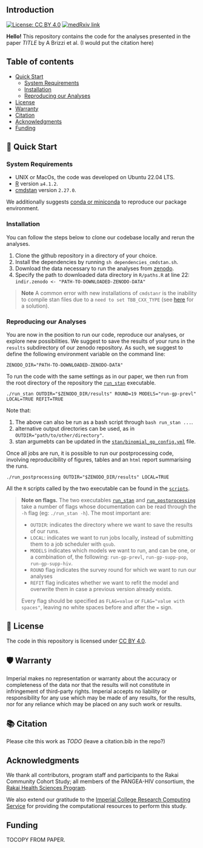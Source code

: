 ## Introduction
[![License: CC BY 4.0](https://img.shields.io/badge/License-CC_BY_4.0-lightgrey.svg)](https://creativecommons.org/licenses/by/4.0/)
[![medRxiv link](https://img.shields.io/badge/medRxiv-link%20to%20paper-blue)](https://www.ncbi.nlm.nih.gov/pmc/articles/PMC11071606/)


**Hello!** This repository contains the code for the analyses presented in the paper *TITLE* by A Brizzi et al.
(I would put the citation here)

## Table of contents
 
- [Quick Start](#rocket-quick-start)
    - [System Requirements](#system-requirements)
    - [Installation](#installation)
    - [Reproducing our Analyses](#reproducing-our-analyses)
- [License](#pagefacingup-license)
- [Warranty](#shield-warranty)
- [Citation](#books-citation)
- [Acknowledgments](#acknowledgments)
- [Funding](#funding)

## :rocket: Quick Start

### System Requirements

- UNIX or MacOs, the code was developed on Ubuntu 22.04 LTS.
- [R](https://www.r-project.org/) version `≥4.1.2`.
- [cmdstan](https://mc-stan.org/users/interfaces/cmdstan) version `2.27.0`.

We additionally suggests [conda or miniconda](https://conda.io/projects/conda/en/latest/user-guide/install/index.html) to reproduce our package environment.

### Installation

You can follow the steps below to clone our codebase locally and rerun the analyses. 

1. Clone the github repository in a directory of your choice.
2. Install the dependencies by running `sh dependencies_cmdstan.sh`.
3. Download the data necessary to run the analyses from [zenodo](https://zenodo.org/uploads/12663850).
4. Specify the path to downloaded data directory in `R/paths.R` at line 22: \
    `indir.zenodo <- "PATH-TO-DOWNLOADED-ZENODO-DATA"`
 
>  **Note** A common error with new installations of `cmdstanr` is the inability to compile stan files due to a `need to set TBB_CXX_TYPE` (see [here](https://bytemeta.vip/repo/stan-dev/cmdstanpy/issues/374?page=1) for a solution).

### Reproducing our Analyses

You are now in the position to run our code, reproduce our analyses, or explore new possibilities.
We suggest to save the results of your runs in the `results` subdirectory of our zenodo repository.
As such, we suggest to define the following environment variable on the command line:

```{sh}
ZENODO_DIR="PATH-TO-DOWNLOADED-ZENODO-DATA"
```

To run the code with the same settings as in our paper, we then run from the root directory of the repository the [`run_stan`](run_stan) executable. 

```{sh}
./run_stan OUTDIR="$ZENODO_DIR/results" ROUND=19 MODELS="run-gp-prevl" LOCAL=TRUE REFIT=TRUE
```

Note that: 
1. The above can also be run as a bash script through `bash run_stan ...`.
2. alternative output directories can be used, as in `OUTDIR="path/to/other/directory"`.
3. stan argumebts can be updated in the [`stan/binomial_gp_config.yml`](stan/binomial_gp_config.yml) file.
 
Once all jobs are run, it is possible to run our postprocessing code, involving reproducibility of figures, tables and an `html` report summarising the runs.

```{sh}
./run_postprocessing OUTDIR="$ZENODO_DIR/results" LOCAL=TRUE
```

All the `R` scripts called by the two executable can be found in the [`scripts`](scripts).

> **Note on flags.** The two executables [`run_stan`](run_stan) and [`run_postprocessing`](run_postprocessing) take a number of flags whose documentation can be read through the `-h` flag (eg: `./run_stan -h`). The most important are:
> * `OUTDIR`: indicates the directory where we want to save the results of our runs.
> * `LOCAL`: indicates we want to run jobs locally, instead of submitting them to a job scheduler with `qsub`.
> * `MODELS` indicates which models we want to run, and can be one, or a combination of, the following: `run-gp-prevl`, `run-gp-supp-pop`, `run-gp-supp-hiv`.
> * `ROUND` flag indicates the survey round for which we want to run our analyses 
> * `REFIT` flag indicates whether we want to refit the model and overwrite them in case a previous version already exists.
> 
> Every flag should be specified as `FLAG=value` or `FLAG="value with spaces"`, leaving no white spaces before and after the `=` sign.

## :page_facing_up: License 

The code in this repository is licensed under [CC BY 4.0](https://img.shields.io/badge/License-CC_BY_4.0-lightgrey.svg).

## :shield: Warranty 

Imperial makes no representation or warranty about the accuracy or completeness of the data nor that the results will not constitute in infringement of third-party rights. Imperial accepts no liability or responsibility for any use which may be made of any results, for the results, nor for any reliance which may be placed on any such work or results.

## :books: Citation

Please cite this work as *TODO* (leave a citation.bib in the repo?)

## Acknowledgments

We thank all contributors, program staff and participants to the Rakai Community Cohort Study; all members of the PANGEA-HIV consortium, the [Rakai Health Sciences Program](https://www.rhsp.org/index.php).

We also extend our gratitude to the [Imperial College Research Computing Service](https://doi.org/10.14469/hpc/2232) for providing the computational resources to perform this study. 

## Funding

TOCOPY FROM PAPER.
